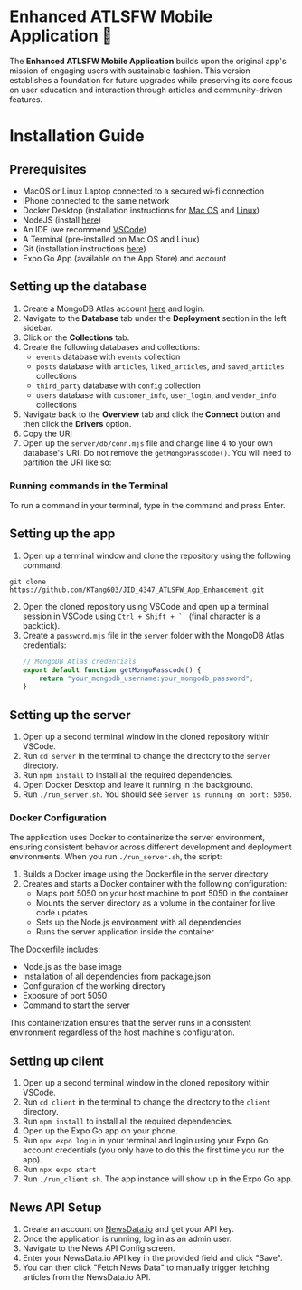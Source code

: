 # Enhanced ATLSFW Mobile Application 🌿

The **Enhanced ATLSFW Mobile Application** builds upon the original app's mission of engaging users with sustainable fashion. This version establishes a foundation for future upgrades while preserving its core focus on user education and interaction through articles and community-driven features.

# Installation Guide

## Prerequisites
* MacOS or Linux Laptop connected to a secured wi-fi connection
* iPhone connected to the same network
* Docker Desktop (installation instructions for [Mac OS](https://docs.docker.com/desktop/install/mac-install/) and [Linux](https://docs.docker.com/desktop/install/linux-install/))
* NodeJS (install [here](https://nodejs.org/en/download))
* An IDE (we recommend [VSCode](https://code.visualstudio.com/download))
* A Terminal (pre-installed on Mac OS and Linux)
* Git (installation instructions [here](https://git-scm.com/book/en/v2/Getting-Started-Installing-Git))
* Expo Go App (available on the App Store) and account

## Setting up the database
1. Create a MongoDB Atlas account [here](https://www.mongodb.com/cloud/atlas/register) and login.
2. Navigate to the **Database** tab under the **Deployment** section in the left sidebar.
3. Click on the **Collections** tab.
4. Create the following databases and collections:
   - `events` database with `events` collection
   - `posts` database with `articles`, `liked_articles`, and `saved_articles` collections
   - `third_party` database with `config` collection
   - `users` database with `customer_info`, `user_login`, and `vendor_info` collections
5. Navigate back to the **Overview** tab and click the **Connect** button and then click the **Drivers** option.
6. Copy the URI 
7. Open up the `server/db/conn.mjs` file and change line 4 to your own database's URI. Do not remove the `getMongoPasscode()`.
   You will need to partition the URI like so:
### Running commands in the Terminal
To run a command in your terminal, type in the command and press Enter.

## Setting up the app
1. Open up a terminal window and clone the repository using the following command:

```git clone https://github.com/KTang603/JID_4347_ATLSFW_App_Enhancement.git```

2. Open the cloned repository using VSCode and open up a terminal session in VSCode using ``Ctrl + Shift + ` `` (final character is a backtick).
3. Create a `password.mjs` file in the `server` folder with the MongoDB Atlas credentials:
   ```javascript
   // MongoDB Atlas credentials
   export default function getMongoPasscode() {
       return "your_mongodb_username:your_mongodb_password";
   }
   ```

## Setting up the server
1. Open up a second terminal window in the cloned repository within VSCode.
2. Run `cd server` in the terminal to change the directory to the `server` directory.
3. Run `npm install` to install all the required dependencies.
4. Open Docker Desktop and leave it running in the background.
5. Run `./run_server.sh`. You should see `Server is running on port: 5050`.

### Docker Configuration
The application uses Docker to containerize the server environment, ensuring consistent behavior across different development and deployment environments. When you run `./run_server.sh`, the script:

1. Builds a Docker image using the Dockerfile in the server directory
2. Creates and starts a Docker container with the following configuration:
   - Maps port 5050 on your host machine to port 5050 in the container
   - Mounts the server directory as a volume in the container for live code updates
   - Sets up the Node.js environment with all dependencies
   - Runs the server application inside the container

The Dockerfile includes:
- Node.js as the base image
- Installation of all dependencies from package.json
- Configuration of the working directory
- Exposure of port 5050
- Command to start the server

This containerization ensures that the server runs in a consistent environment regardless of the host machine's configuration.

## Setting up client
1. Open up a second terminal window in the cloned repository within VSCode.
2. Run `cd client` in the terminal to change the directory to the `client` directory.
3. Run `npm install` to install all the required dependencies.
4. Open up the Expo Go app on your phone.
5. Run `npx expo login` in your terminal and login using your Expo Go account credentials (you only have to do this the first time you run the app).
6. Run `npx expo start`
7. Run `./run_client.sh`. The app instance will show up in the Expo Go app.

## News API Setup
1. Create an account on [NewsData.io](https://newsdata.io/) and get your API key.
2. Once the application is running, log in as an admin user.
3. Navigate to the News API Config screen.
4. Enter your NewsData.io API key in the provided field and click "Save".
5. You can then click "Fetch News Data" to manually trigger fetching articles from the NewsData.io API.
